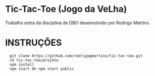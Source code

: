 # Tic-Tac-Toe (Jogo da VeLha)

 Trabalho extra da disciplina de DBO desenvolvido por Rodrigo Martins.

# INSTRUÇÕES
````
  git clone https://github.com/rodrigogmartins/tic-tac-toe.git
  cd tic-tac-toe/projeto
  npm install
  npm start OU npm start public
````
